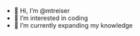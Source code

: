 - 👋 Hi, I’m @mtreiser
- 👀 I’m interested in coding
- 🌱 I’m currently expanding my knowledge
<!---
- 💞️ I’m looking to collaborate on ...
- 📫 How to reach me ...


mtreiser/mtreiser is a ✨ special ✨ repository because its `README.md` (this file) appears on your GitHub profile.
You can click the Preview link to take a look at your changes.
--->
